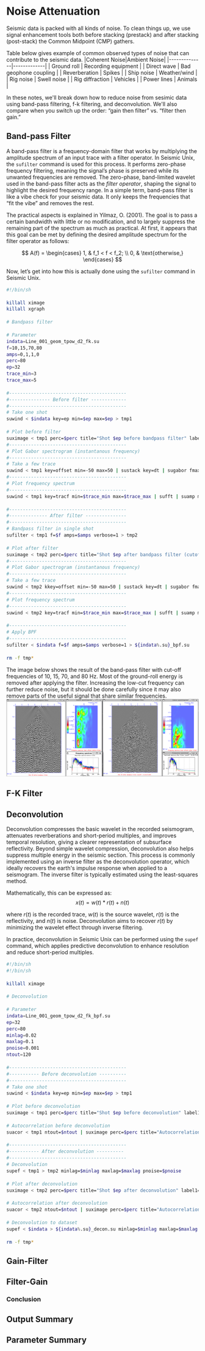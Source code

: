 # Noise Attenuation
Seismic data is packed with all kinds of noise. To clean things up, we use signal enhancement tools both before stacking (prestack) and after stacking (post-stack) the Common Midpoint (CMP) gathers. 

Table below gives example of common observed types of noise that can contribute to the seismic data.
|Coherent Noise|Ambient Noise|
|--------------|-------------|
| Ground roll | Recording equipment |
| Direct wave | Bad geophone coupling |
| Reverberation | Spikes |
| Ship noise | Weather/wind |
| Rig noise | Swell noise |
| Rig diffraction | Vehicles |
| Power lines | Animals |

In these notes, we'll break down how to reduce noise from sesimic data using band-pass filtering, f-k filtering, and deconvolution. We'll also compare when you switch up the order: “gain then filter” vs. “filter then gain.”

## Band-pass Filter
A band-pass filter is a frequency-domain filter that works by multiplying the amplitude spectrum of an input trace with a filter operator. In Seismic Unix, the `sufilter` command is used for this process. It performs zero-phase frequency filtering, meaning the signal’s phase is preserved while its unwanted frequencies are removed. The zero-phase, band-limited wavelet used in the band-pass filter acts as the *filter operator*, shaping the signal to highlight the desired frequency range. In a simple term, band-pass filter is like a vibe check for your seismic data. It only keeps the frequencies that “fit the vibe” and removes the rest. 

The practical aspects is explained in Yilmaz, O. (2001). The goal is to pass a certain bandwidth with little or no modification, and to largely suppress the remaining part of the spectrum as much as practical. At first, it appears that this goal can be met by defining the desired amplitude spectrum for the filter operator as follows:

$$
A(f) = 
\begin{cases}
1, & f_1 < f < f_2; \\
0, & \text{otherwise,}
\end{cases}
$$

Now, let’s get into how this is actually done using the `sufilter` command in Seismic Unix.


```bash
#!/bin/sh

killall ximage
killall xgraph

# Bandpass filter

# Parameter
indata=Line_001_geom_tpow_d2_fk.su
f=10,15,70,80
amps=0,1,1,0
perc=80
ep=32
trace_min=3
trace_max=5

#-------------------------------------------
#--------------- Before filter -------------
#-------------------------------------------
# Take one shot
suwind < $indata key=ep min=$ep max=$ep > tmp1

# Plot before filter
suximage < tmp1 perc=$perc title="Shot $ep before bandpass filter" label1="TWT [s]" label2="Trace" windowtitle="Shot $ep before bandpass filter" &
#-------------------------------------------
# Plot Gabor spectrogram (instantanous frequency)
#-------------------------------------------
# Take a few trace
suwind < tmp1 key=offset min=-50 max=50 | sustack key=dt | sugabor fmax=125 band=6 | suximage xbox=990 ybox=5 wbox=330 hbox=470 cmap=hsv6 x2end=150 legend=1 label1="TWT [s]" label2="Frequency [Hz]" title="Frequency spectrum (near offset) before filter" windowtitle="Gabor spectrogram" &
#-------------------------------------------
# Plot frequency spectrum
#-------------------------------------------
suwind < tmp1 key=tracf min=$trace_min max=$trace_max | sufft | suamp mode=amp | suop op=db | suxgraph style=normal -geometry 330x200+665+510 x1end=250 grid1=dot grid2=dot title="Amplitude spectrum before filter" label1="Frequency [Hz]" label2="Amplitude [dB]" windowtitle="Frequency spectrum" &

#-------------------------------------------
#-------------- After filter ---------------
#-------------------------------------------
# Bandpass filter in single shot
sufilter < tmp1 f=$f amps=$amps verbose=1 > tmp2

# Plot after filter
suximage < tmp2 perc=$perc title="Shot $ep after bandpass filter (cutoff = $f)" label1="TWT [s]" label2="Trace" windowtitle="Shot $ep after bandpass filter" &
#-------------------------------------------
# Plot Gabor spectrogram (instantanous frequency)
#-------------------------------------------
# Take a few trace
suwind < tmp2 kkey=offset min=-50 max=50 | sustack key=dt | sugabor fmax=125 band=6 | suximage xbox=990 ybox=5 wbox=330 hbox=470 cmap=hsv6 x2end=150 legend=1 label1="TWT [s]" label2="Frequency [Hz]" title="Frequency spectrum (near offset) after filter" windowtitle="Gabor spectrogram" &
#-------------------------------------------
# Plot frequency spectrum
#-------------------------------------------
suwind < tmp2 key=tracf min=$trace_min max=$trace_max | sufft | suamp mode=amp | suop op=db | suxgraph style=normal -geometry 330x200+665+510 x1end=250 grid1=dot grid2=dot title="Amplitude spectrum after filter (cutoff = $f)" label1="Frequency [Hz]" label2="Amplitude [dB]" windowtitle="Frequency spectrum" &

#-------------------------------------------
# Apply BPF
#-------------------------------------------
sufilter < $indata f=$f amps=$amps verbose=1 > ${indata%.su}_bpf.su

rm -f tmp*
```

The image below shows the result of the band-pass filter with cut-off frequencies of 10, 15, 70, and 80 Hz. Most of the ground-roll energy is removed after applying the filter. Increasing the low-cut frequency can further reduce noise, but it should be done carefully since it may also remove parts of the useful signal that share similar frequencies.
![band-pass_filter](../img/img_6.png) 

## F-K Filter


## Deconvolution
Deconvolution compresses the basic wavelet in the recorded seismogram, attenuates reverberations and short-period multiples, and improves temporal resolution, giving a clearer representation of subsurface reflectivity. Beyond simple wavelet compression, deconvolution also helps suppress multiple energy in the seismic section. This process is commonly implemented using an inverse filter as the deconvolution operator, which ideally recovers the earth's impulse response when applied to a seismogram. The inverse filter is typically estimated using the least-squares method.

Mathematically, this can be expressed as:
$$
x(t) = w(t) * r(t) + n(t)
$$

where $r(t)$ is the recorded trace, $w(t)$ is the source wavelet, $r(t)$ is the reflectivity, and $n(t)$ is noise. Deconvolution aims to recover $r(t)$ by minimizing the wavelet effect through inverse filtering.

In practice, deconvolution in Seismic Unix can be performed using the `supef` command, which applies predictive deconvolution to enhance resolution and reduce short-period multiples.

```bash
#!/bin/sh
#!/bin/sh

killall ximage

# Deconvolution

# Parameter
indata=Line_001_geom_tpow_d2_fk_bpf.su
ep=32
perc=80
minlag=0.02
maxlag=0.1
pnoise=0.001
ntout=120

#-------------------------------------------
#----------- Before deconvolution ----------
#-------------------------------------------
# Take one shot
suwind < $indata key=ep min=$ep max=$ep > tmp1

# Plot before deconvolution
suximage < tmp1 perc=$perc title="Shot $ep before deconvolution" label1="TWT [s]" label2="Trace" windowtitle="Shot $ep before deconvolution" &

# Autocorrelation before deconvolution
suacor < tmp1 ntout=$ntout | suximage perc=$perc title="Autocorrelation before deconvolution" windowtitle="Autocorrelation"&

#-------------------------------------------
#----------- After deconvolution ----------
#-------------------------------------------
# Deconvolution
supef < tmp1 > tmp2 minlag=$minlag maxlag=$maxlag pnoise=$pnoise

# Plot after deconvolution
suximage < tmp2 perc=$perc title="Shot $ep after deconvolution" label1="TWT [s]" label2="Trace" windowtitle="Shot $ep after deconvolution" &

# Autocorrelation after deconvolution
suacor < tmp2 ntout=$ntout | suximage perc=$perc title="Autocorrelation after deconvolution" windowtitle="Autocorrelation" &

# Deconvolution to dataset
supef < $indata > ${indata%.su}_decon.su minlag=$minlag maxlag=$maxlag pnoise=$pnoise

rm -f tmp*
```

## Gain-Filter

## Filter-Gain

### Conclusion

## Output Summary

## Parameter Summary

